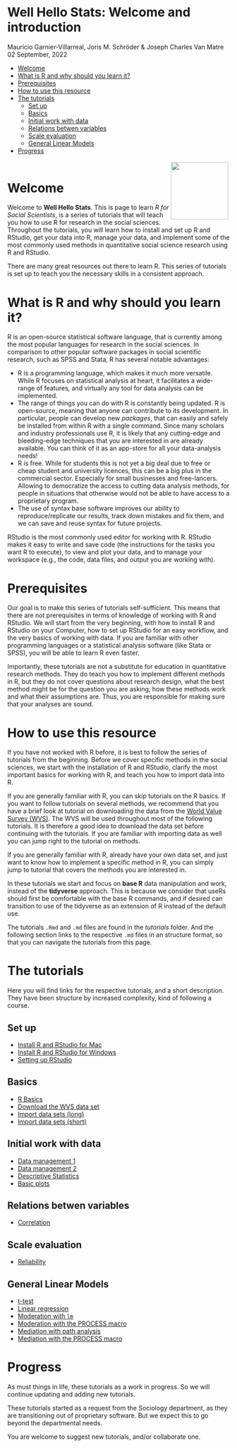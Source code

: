 Well Hello Stats: Welcome and introduction
================
Mauricio Garnier-Villarreal, Joris M. Schröder & Joseph Charles Van
Matre
02 September, 2022

-   <a href="#welcome" id="toc-welcome">Welcome</a>
-   <a href="#what-is-r-and-why-should-you-learn-it"
    id="toc-what-is-r-and-why-should-you-learn-it">What is R and why should
    you learn it?</a>
-   <a href="#prerequisites" id="toc-prerequisites">Prerequisites</a>
-   <a href="#how-to-use-this-resource"
    id="toc-how-to-use-this-resource">How to use this resource</a>
-   <a href="#the-tutorials" id="toc-the-tutorials">The tutorials</a>
    -   <a href="#set-up" id="toc-set-up">Set up</a>
    -   <a href="#basics" id="toc-basics">Basics</a>
    -   <a href="#initial-work-with-data"
        id="toc-initial-work-with-data">Initial work with data</a>
    -   <a href="#relations-betwen-variables"
        id="toc-relations-betwen-variables">Relations betwen variables</a>
    -   <a href="#scale-evaluation" id="toc-scale-evaluation">Scale
        evaluation</a>
    -   <a href="#general-linear-models" id="toc-general-linear-models">General
        Linear Models</a>
-   <a href="#progress" id="toc-progress">Progress</a>

<div style="padding: 0.2em;">

<img src="https://upload.wikimedia.org/wikipedia/commons/thumb/1/1b/R_logo.svg/1200px-R_logo.svg.png" width="130" align="right"/>

</div>

# Welcome

Welcome to **Well Hello Stats**. This is page to learn *R for Social
Scientists*, is a series of tutorials that will teach you how to use R
for research in the social sciences. Throughout the tutorials, you will
learn how to install and set up R and RStudio, get your data into R,
manage your data, and implement some of the most commonly used methods
in quantitative social science research using R and RStudio.

There are many great resources out there to learn R. This series of
tutorials is set up to teach you the necessary skills in a consistent
approach.

# What is R and why should you learn it?

R is an open-source statistical software language, that is currently
among the most popular languages for research in the social sciences. In
comparison to other popular software packages in social scientific
research, such as SPSS and Stata, R has several notable advantages:

-   R is a programming language, which makes it much more versatile.
    While R focuses on statistical analysis at heart, it facilitates a
    wide-range of features, and virtually any tool for data analysis can
    be implemented.
-   The range of things you can do with R is constantly being updated. R
    is open-source, meaning that anyone can contribute to its
    development. In particular, people can develop new *packages*, that
    can easily and safely be installed from within R with a single
    command. Since many scholars and industry professionals use R, it is
    likely that any cutting-edge and bleeding-edge techniques that you
    are interested in are already available. You can think of it as an
    app-store for all your data-analysis needs!
-   R is free. While for students this is not yet a big deal due to free
    or cheap student and university licences, this can be a big plus in
    the commercial sector. Especially for small businesses and
    free-lancers. Allowing to democratize the access to cutting data
    analysis methods, for people in situations that otherwise would not
    be able to have access to a proprietary program.
-   The use of syntax base software improves our ability to
    reproduce/replicate our results, track down mistakes and fix them,
    and we can save and reuse syntax for future projects.

RStudio is the most commonly used editor for working with R. RStudio
makes it easy to write and save code (the instructions for the tasks you
want R to execute), to view and plot your data, and to manage your
workspace (e.g., the code, data files, and output you are working with).

# Prerequisites

Our goal is to make this series of tutorials self-sufficient. This means
that there are not prerequisites in terms of knowledge of working with R
and RStudio. We will start from the very beginning, with how to install
R and RStudio on your Computer, how to set up RStudio for an easy
workflow, and the very basics of working with data. If you are familiar
with other programming languages or a statistical analysis software
(like Stata or SPSS), you will be able to learn R even faster.

Importantly, these tutorials are not a substitute for education in
quantitative research methods. They do teach you how to implement
different methods in R, but they do not cover questions about research
design, what the best method might be for the question you are asking,
how these methods work and what their assumptions are. Thus, you are
responsible for making sure that your analyses are sound.

# How to use this resource

If you have not worked with R before, it is best to follow the series of
tutorials from the beginning. Before we cover specific methods in the
social sciences, we start with the installation of R and RStudio,
clarify the most important basics for working with R, and teach you how
to import data into R.

If you are generally familiar with R, you can skip tutorials on the R
basics. If you want to follow tutorials on several methods, we recommend
that you have a brief look at tutorial on downloading the data from the
[World Value Survey (WVS)](https://www.worldvaluessurvey.org/). The WVS
will be used throughout most of the following tutorials. It is therefore
a good idea to download the data set before continuing with the
tutorials. If you are familiar with importing data as well you can jump
right to the tutorial on methods.

If you are generally familiar with R, already have your own data set,
and just want to know how to implement a specific method in R, you can
simply jump to tutorial that covers the methods you are interested in.

In these tutorials we start and focus on **base R** data manipulation
and work, instead of the **tidyverse** approach. This is because we
consider that useRs should first be comfortable with the base R
commands, and if desired can transition to use of the tidyverse as an
extension of R instead of the default use.

The tutorials `.Rmd` and `.md` files are found in the *tutorials*
folder. And the following section links to the respective `.md` files in
an structure format, so that you can navigate the tutorials from this
page.

# The tutorials

Here you will find links for the respective tutorials, and a short
description. They have been structure by increased complexity, kind of
following a course.

## Set up

-   [Install R and RStudio for
    Mac](https://github.com/maugavilla/well_hello_stats/blob/main/tutorials/0_1_Installing_mac.md)
-   [Install R and RStudio for
    Windows](https://github.com/maugavilla/well_hello_stats/blob/main/tutorials/0_2_Installing_windows.md)
-   [Setting up
    RStudio](https://github.com/maugavilla/well_hello_stats/blob/main/tutorials/0_3_setting_up_RStudio.md)

## Basics

-   [R
    Basics](https://github.com/maugavilla/well_hello_stats/blob/main/tutorials/1_1_R_basics.md)
-   [Download the WVS data
    set](https://github.com/maugavilla/well_hello_stats/blob/main/tutorials/2_1_download_WVS.md)
-   [Import data sets
    (long)](https://github.com/maugavilla/well_hello_stats/blob/main/tutorials/3_1_Import_data_sets_long.md)
-   [Import data sets
    (short)](https://github.com/maugavilla/well_hello_stats/blob/main/tutorials/3_2_Import_data_sets_short.md)

## Initial work with data

-   [Data management
    1](https://github.com/maugavilla/well_hello_stats/blob/main/tutorials/4_1_Data_management_1.md)
-   [Data management
    2](https://github.com/maugavilla/well_hello_stats/blob/main/tutorials/4_2_Data_management_2.md)
-   [Descriptive
    Statistics](https://github.com/maugavilla/well_hello_stats/blob/main/tutorials/5_1_descriptive_statistics.md)
-   [Basic
    plots](https://github.com/maugavilla/well_hello_stats/blob/main/tutorials/5_2_basic_plots.md)

## Relations betwen variables

-   [Correlation](https://github.com/maugavilla/well_hello_stats/blob/main/tutorials/6_1_correlation.md)

## Scale evaluation

-   [Reliability](https://github.com/maugavilla/well_hello_stats/blob/main/tutorials/7_1_reliability.md)

## General Linear Models

-   [t-test](https://github.com/maugavilla/well_hello_stats/blob/main/tutorials/8_1_ttest.md)
-   [Linear
    regression](https://github.com/maugavilla/well_hello_stats/blob/main/tutorials/9_1_linear_regression.md)
-   [Moderation with
    `lm`](https://github.com/maugavilla/well_hello_stats/blob/main/tutorials/10_1_moderation_lm.md)
-   [Moderation with the PROCESS
    macro](https://github.com/maugavilla/well_hello_stats/blob/main/tutorials/10_2_moderation_PROCESS.md)
-   [Mediation with path
    analysis](https://github.com/maugavilla/well_hello_stats/blob/main/tutorials/11_1_mediation_path.md)
-   [Mediation with the PROCESS
    macro](https://github.com/maugavilla/well_hello_stats/blob/main/tutorials/11_2_mediation_PROCESS.md)

# Progress

As must things in life, these tutorials as a work in progress. So we
will continue updating and adding new tutorials.

These tutorials started as a request from the Sociology department, as
they are transitioning out of proprietary software. But we expect this
to go beyond the departmental needs.

You are welcome to suggest new tutorials, and/or collaborate one.

